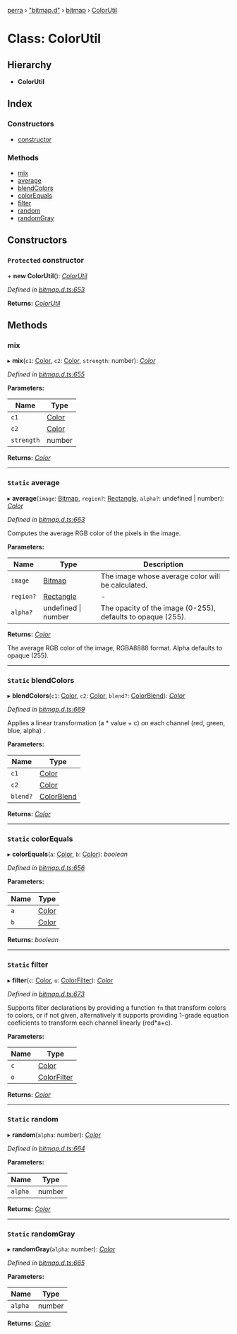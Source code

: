 [perra](../README.md) › ["bitmap.d"](../modules/_bitmap_d_.md) › [bitmap](../modules/_bitmap_d_.bitmap.md) › [ColorUtil](_bitmap_d_.bitmap.colorutil.md)

# Class: ColorUtil

## Hierarchy

* **ColorUtil**

## Index

### Constructors

* [constructor](_bitmap_d_.bitmap.colorutil.md#protected-constructor)

### Methods

* [mix](_bitmap_d_.bitmap.colorutil.md#mix)
* [average](_bitmap_d_.bitmap.colorutil.md#static-average)
* [blendColors](_bitmap_d_.bitmap.colorutil.md#static-blendcolors)
* [colorEquals](_bitmap_d_.bitmap.colorutil.md#static-colorequals)
* [filter](_bitmap_d_.bitmap.colorutil.md#static-filter)
* [random](_bitmap_d_.bitmap.colorutil.md#static-random)
* [randomGray](_bitmap_d_.bitmap.colorutil.md#static-randomgray)

## Constructors

### `Protected` constructor

\+ **new ColorUtil**(): *[ColorUtil](_bitmap_d_.bitmap.colorutil.md)*

*Defined in [bitmap.d.ts:653](https://github.com/cancerberoSgx/bitmap/blob/a4d7607/perra/src/bitmap.d.ts#L653)*

**Returns:** *[ColorUtil](_bitmap_d_.bitmap.colorutil.md)*

## Methods

###  mix

▸ **mix**(`c1`: [Color](../modules/_bitmap_d_.bitmap.md#color), `c2`: [Color](../modules/_bitmap_d_.bitmap.md#color), `strength`: number): *[Color](../modules/_bitmap_d_.bitmap.md#color)*

*Defined in [bitmap.d.ts:655](https://github.com/cancerberoSgx/bitmap/blob/a4d7607/perra/src/bitmap.d.ts#L655)*

**Parameters:**

Name | Type |
------ | ------ |
`c1` | [Color](../modules/_bitmap_d_.bitmap.md#color) |
`c2` | [Color](../modules/_bitmap_d_.bitmap.md#color) |
`strength` | number |

**Returns:** *[Color](../modules/_bitmap_d_.bitmap.md#color)*

___

### `Static` average

▸ **average**(`image`: [Bitmap](../interfaces/_bitmap_d_.bitmap.bitmap.md), `region?`: [Rectangle](../modules/_bitmap_d_.bitmap.md#rectangle), `alpha?`: undefined | number): *[Color](../modules/_bitmap_d_.bitmap.md#color)*

*Defined in [bitmap.d.ts:663](https://github.com/cancerberoSgx/bitmap/blob/a4d7607/perra/src/bitmap.d.ts#L663)*

Computes the average RGB color of the pixels in the image.

**Parameters:**

Name | Type | Description |
------ | ------ | ------ |
`image` | [Bitmap](../interfaces/_bitmap_d_.bitmap.bitmap.md) | The image whose average color will be calculated. |
`region?` | [Rectangle](../modules/_bitmap_d_.bitmap.md#rectangle) | - |
`alpha?` | undefined &#124; number | The opacity of the image (0-255), defaults to opaque (255). |

**Returns:** *[Color](../modules/_bitmap_d_.bitmap.md#color)*

The average RGB color of the image, RGBA8888 format. Alpha defaults to opaque (255).

___

### `Static` blendColors

▸ **blendColors**(`c1`: [Color](../modules/_bitmap_d_.bitmap.md#color), `c2`: [Color](../modules/_bitmap_d_.bitmap.md#color), `blend?`: [ColorBlend](../modules/_bitmap_d_.bitmap.md#colorblend)): *[Color](../modules/_bitmap_d_.bitmap.md#color)*

*Defined in [bitmap.d.ts:669](https://github.com/cancerberoSgx/bitmap/blob/a4d7607/perra/src/bitmap.d.ts#L669)*

Applies a linear transformation (a * value + c) on each channel (red, green, blue, alpha) .

**Parameters:**

Name | Type |
------ | ------ |
`c1` | [Color](../modules/_bitmap_d_.bitmap.md#color) |
`c2` | [Color](../modules/_bitmap_d_.bitmap.md#color) |
`blend?` | [ColorBlend](../modules/_bitmap_d_.bitmap.md#colorblend) |

**Returns:** *[Color](../modules/_bitmap_d_.bitmap.md#color)*

___

### `Static` colorEquals

▸ **colorEquals**(`a`: [Color](../modules/_bitmap_d_.bitmap.md#color), `b`: [Color](../modules/_bitmap_d_.bitmap.md#color)): *boolean*

*Defined in [bitmap.d.ts:656](https://github.com/cancerberoSgx/bitmap/blob/a4d7607/perra/src/bitmap.d.ts#L656)*

**Parameters:**

Name | Type |
------ | ------ |
`a` | [Color](../modules/_bitmap_d_.bitmap.md#color) |
`b` | [Color](../modules/_bitmap_d_.bitmap.md#color) |

**Returns:** *boolean*

___

### `Static` filter

▸ **filter**(`c`: [Color](../modules/_bitmap_d_.bitmap.md#color), `o`: [ColorFilter](../modules/_bitmap_d_.bitmap.md#colorfilter)): *[Color](../modules/_bitmap_d_.bitmap.md#color)*

*Defined in [bitmap.d.ts:673](https://github.com/cancerberoSgx/bitmap/blob/a4d7607/perra/src/bitmap.d.ts#L673)*

Supports filter declarations by providing a function `fn` that transform colors to colors, or if not given, alternatively it supports providing 1-grade equation coeficients to transform each channel linearly (red*a+c).

**Parameters:**

Name | Type |
------ | ------ |
`c` | [Color](../modules/_bitmap_d_.bitmap.md#color) |
`o` | [ColorFilter](../modules/_bitmap_d_.bitmap.md#colorfilter) |

**Returns:** *[Color](../modules/_bitmap_d_.bitmap.md#color)*

___

### `Static` random

▸ **random**(`alpha`: number): *[Color](../modules/_bitmap_d_.bitmap.md#color)*

*Defined in [bitmap.d.ts:664](https://github.com/cancerberoSgx/bitmap/blob/a4d7607/perra/src/bitmap.d.ts#L664)*

**Parameters:**

Name | Type |
------ | ------ |
`alpha` | number |

**Returns:** *[Color](../modules/_bitmap_d_.bitmap.md#color)*

___

### `Static` randomGray

▸ **randomGray**(`alpha`: number): *[Color](../modules/_bitmap_d_.bitmap.md#color)*

*Defined in [bitmap.d.ts:665](https://github.com/cancerberoSgx/bitmap/blob/a4d7607/perra/src/bitmap.d.ts#L665)*

**Parameters:**

Name | Type |
------ | ------ |
`alpha` | number |

**Returns:** *[Color](../modules/_bitmap_d_.bitmap.md#color)*
